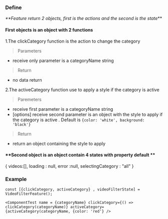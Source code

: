 ### **Define**

_**Feature return 2 objects, first is the actions and the second is the state_**


#### **First objects is an object with 2 functions**

1.The clickCategory function is the action to change the category
> Parameters

+ receive only parameter is a categoryName string

> Return

+ no data return

2.The activeCategory function use to apply a style if the category is active

> Paremeters

+ receive first parameter is a categoryName string  
+ [options] receive second parameter is an object with the style to apply if the category is active . Default is
  `{color: 'white', background: 'black'}`

> Return

+ return an object containing the style to apply

#### **Second object is an object contain 4 states with property default **

{
  videos:[],
  loading : null, 
  error :null, 
  selectingCategory : "all"
}

### **Example**

`const [{clickCategory, activeCategory} , videoFilterState] = VideoFilterFeature();`

`<ComponentTest
name = {categoryName}
clickCategory={() => clickCategory(categoryName)}
activeCategory={activeCategory(categoryName, {color: 'red'}
/>`

